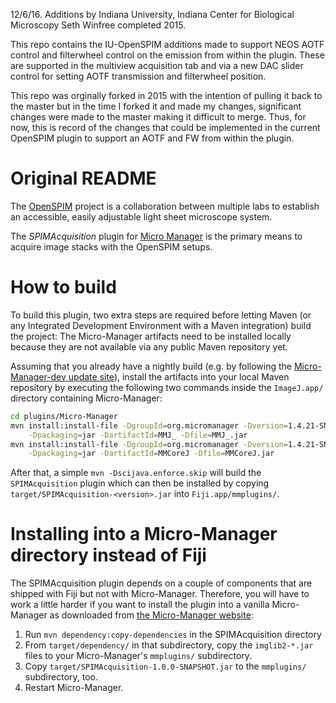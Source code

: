 12/6/16. Additions by Indiana University, Indiana Center for Biological Microscopy
Seth Winfree completed 2015.

This repo contains the IU-OpenSPIM additions made to support NEOS AOTF control 
and filterwheel control on the emission from within the plugin.  These are supported
in the multiview acquisition tab and via a new DAC slider control for setting AOTF
transmission and filterwheel position.

This repo was orginally forked in 2015 with the intention of pulling it back to
the master but in the time I forked it and made my changes, significant changes
were made to the master making it difficult to merge.  Thus, for now, this is record
of the changes that could be implemented in the current OpenSPIM plugin to 
support an AOTF and FW from within the plugin.  

# Original README

The [OpenSPIM](http://openspim.org/) project is a collaboration between multiple
labs to establish an accessible, easily adjustable light sheet microscope
system.

The *SPIMAcquisition* plugin for [Micro Manager](https://micro-manager.org) is
the primary means to acquire image stacks with the OpenSPIM setups.

# How to build

To build this plugin, two extra steps are required before letting Maven (or
any Integrated Development Environment with a Maven integration) build the
project: The Micro-Manager artifacts need to be installed locally because they
are not available via any public Maven repository yet.

Assuming that you already have a nightly build (e.g. by following the
[Micro-Manager-dev update site](http://sites.imagej.net/Micro-Manager-dev/)),
install the artifacts into your local Maven repository by executing the
following two commands inside the `ImageJ.app/` directory containing
Micro-Manager:

```bash
cd plugins/Micro-Manager
mvn install:install-file -DgroupId=org.micromanager -Dversion=1.4.21-SNAPSHOT \
	-Dpackaging=jar -DartifactId=MMJ_ -Dfile=MMJ_.jar
mvn install:install-file -DgroupId=org.micromanager -Dversion=1.4.21-SNAPSHOT \
	-Dpackaging=jar -DartifactId=MMCoreJ -Dfile=MMCoreJ.jar
```

After that, a simple `mvn -Dscijava.enforce.skip` will build the
`SPIMAcquisition` plugin which can then be installed by copying
`target/SPIMAcquisition-<version>.jar` into `Fiji.app/mmplugins/`.

# Installing into a Micro-Manager directory instead of Fiji

The SPIMAcquisition plugin depends on a couple of components that are shipped
with Fiji but not with Micro-Manager. Therefore, you will have to work a little
harder if you want to install the plugin into a vanilla Micro-Manager as
downloaded from [the Micro-Manager website](https://micro-manager.org):

1. Run `mvn dependency:copy-dependencies` in the SPIMAcquisition directory
2. From `target/dependency/` in that subdirectory, copy the `imglib2-*.jar` files to your Micro-Manager's `mmplugins/` subdirectory.
3. Copy `target/SPIMAcquisition-1.0.0-SNAPSHOT.jar` to the `mmplugins/` subdirectory, too.
4. Restart Micro-Manager.
